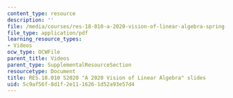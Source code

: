 ```yaml
---
content_type: resource
description: ''
file: /media/courses/res-18-010-a-2020-vision-of-linear-algebra-spring-2020/5c9af56f8d1f2e1116261d52a93e57d4_MITRES_18_010S20_LA_Slides.pdf
file_type: application/pdf
learning_resource_types:
- Videos
ocw_type: OCWFile
parent_title: Videos
parent_type: SupplementalResourceSection
resourcetype: Document
title: RES.18.010 S2020 "A 2020 Vision of Linear Algebra" slides
uid: 5c9af56f-8d1f-2e11-1626-1d52a93e57d4
---
```

